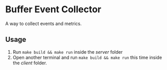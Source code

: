 # Buffer Event Collector

A way to collect events and metrics.

## Usage

1. Run `make build && make run` inside the _server_ folder
2. Open another terminal and run `make build && make run` this time inside the _client_ folder. 
